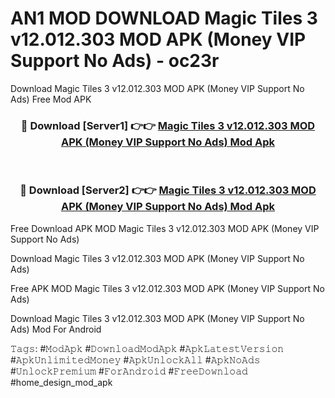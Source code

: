 # AN1 MOD DOWNLOAD Magic Tiles 3 v12.012.303 MOD APK (Money VIP Support No Ads) - oc23r
Download Magic Tiles 3 v12.012.303 MOD APK (Money VIP Support No Ads) Free Mod APK

<div align="center">
<h3>🔴 Download [Server1] 👉👉 <a href="https://apk-comot.site?title=Magic_Tiles_3_v12.012.303_MOD_APK_(Money_VIP_Support_No_Ads)">Magic Tiles 3 v12.012.303 MOD APK (Money VIP Support No Ads) Mod Apk</a></h3><br>

<h3>🔴 Download [Server2] 👉👉 <a href="https://apk-comot.site?title=Magic_Tiles_3_v12.012.303_MOD_APK_(Money_VIP_Support_No_Ads)">Magic Tiles 3 v12.012.303 MOD APK (Money VIP Support No Ads) Mod Apk</a></h3>
</div>


Free Download APK MOD Magic Tiles 3 v12.012.303 MOD APK (Money VIP Support No Ads)

Download Magic Tiles 3 v12.012.303 MOD APK (Money VIP Support No Ads) 

Free APK MOD Magic Tiles 3 v12.012.303 MOD APK (Money VIP Support No Ads) 

Download Magic Tiles 3 v12.012.303 MOD APK (Money VIP Support No Ads) Mod For Android

𝚃𝚊𝚐𝚜: #𝙼𝚘𝚍𝙰𝚙𝚔 #𝙳𝚘𝚠𝚗𝚕𝚘𝚊𝚍𝙼𝚘𝚍𝙰𝚙𝚔 #𝙰𝚙𝚔𝙻𝚊𝚝𝚎𝚜𝚝𝚅𝚎𝚛𝚜𝚒𝚘𝚗 #𝙰𝚙𝚔𝚄𝚗𝚕𝚒𝚖𝚒𝚝𝚎𝚍𝙼𝚘𝚗𝚎𝚢 #𝙰𝚙𝚔𝚄𝚗𝚕𝚘𝚌𝚔𝙰𝚕𝚕 #𝙰𝚙𝚔𝙽𝚘𝙰𝚍𝚜 #𝚄𝚗𝚕𝚘𝚌𝚔𝙿𝚛𝚎𝚖𝚒𝚞𝚖 #𝙵𝚘𝚛𝙰𝚗𝚍𝚛𝚘𝚒𝚍 #𝙵𝚛𝚎𝚎𝙳𝚘𝚠𝚗𝚕𝚘𝚊𝚍 #home_design_mod_apk